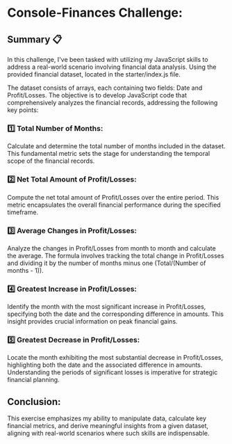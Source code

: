 # Console-Finances Challenge: 

## Summary 📋

In this challenge, I've been tasked with utilizing my JavaScript skills to address a real-world scenario involving financial data analysis. Using the provided financial dataset, located in the starter/index.js file.

The dataset consists of arrays, each containing two fields: Date and Profit/Losses. The objective is to develop JavaScript code that comprehensively analyzes the financial records, addressing the following key points:

### 1️⃣ Total Number of Months:
Calculate and determine the total number of months included in the dataset. This fundamental metric sets the stage for understanding the temporal scope of the financial records.

### 2️⃣ Net Total Amount of Profit/Losses:
Compute the net total amount of Profit/Losses over the entire period. This metric encapsulates the overall financial performance during the specified timeframe.

### 3️⃣ Average Changes in Profit/Losses:
Analyze the changes in Profit/Losses from month to month and calculate the average. The formula involves tracking the total change in Profit/Losses and dividing it by the number of months minus one (Total/(Number of months - 1)).

### 4️⃣ Greatest Increase in Profit/Losses:
Identify the month with the most significant increase in Profit/Losses, specifying both the date and the corresponding difference in amounts. This insight provides crucial information on peak financial gains.

### 5️⃣ Greatest Decrease in Profit/Losses:
Locate the month exhibiting the most substantial decrease in Profit/Losses, highlighting both the date and the associated difference in amounts. Understanding the periods of significant losses is imperative for strategic financial planning.

## Conclusion: 

This exercise emphasizes my ability to manipulate data, calculate key financial metrics, and derive meaningful insights from a given dataset, aligning with real-world scenarios where such skills are indispensable.
